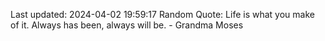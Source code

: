 Last updated: 2024-04-02 19:59:17
Random Quote: Life is what you make of it. Always has been, always will be. - Grandma Moses